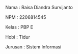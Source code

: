 Nama    : Raisa Diandra Survijanto

NPM     : 2206814545

Kelas   : PBP E

Hobi    : Tidur

Jurusan : Sistem Informasi